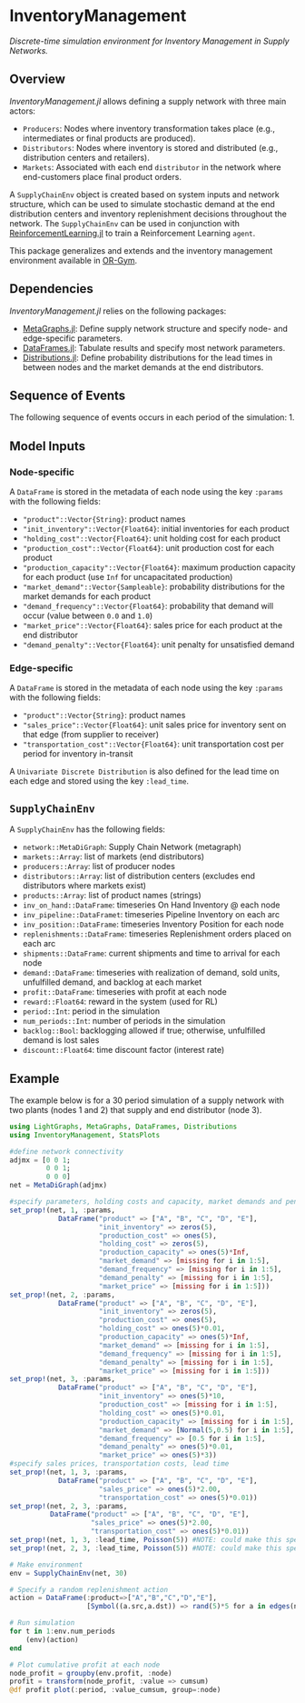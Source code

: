 # InventoryManagement

*Discrete-time simulation environment for Inventory Management in Supply Networks.*

## Overview

*InventoryManagement.jl* allows defining a supply network with three main actors:
- `Producers`: Nodes where inventory transformation takes place (e.g., intermediates or final products are produced).
- `Distributors`: Nodes where inventory is stored and distributed (e.g., distribution centers and retailers).
- `Markets`: Associated with each end `distributor` in the network where end-customers place final product orders.

A `SupplyChainEnv` object is created based on system inputs and network structure, which can be used to simulate stochastic demand at the end distribution centers and inventory replenishment decisions throughout the network. The `SupplyChainEnv` can be used in conjunction with [ReinforcementLearning.jl](https://github.com/JuliaReinforcementLearning/ReinforcementLearning.jl) to train a Reinforcement Learning `agent`.

This package generalizes and extends and the inventory management environment available in [OR-Gym](https://github.com/hubbs5/or-gym).

## Dependencies

*InventoryManagement.jl* relies on the following packages:
- [MetaGraphs.jl](https://github.com/JuliaGraphs/MetaGraphs.jl): Define supply network structure and specify node- and edge-specific parameters.
- [DataFrames.jl](https://github.com/JuliaData/DataFrames.jl): Tabulate results and specify most network parameters.
- [Distributions.jl](https://github.com/JuliaStats/Distributions.jl): Define probability distributions for the lead times in between nodes and the market demands at the end distributors.

## Sequence of Events

The following sequence of events occurs in each period of the simulation:
1. 

## Model Inputs

### Node-specific

A `DataFrame` is stored in the metadata of each node using the key `:params` with the following fields:
- `"product"::Vector{String}`: product names
- `"init_inventory"::Vector{Float64}`: initial inventories for each product
- `"holding_cost"::Vector{Float64}`: unit holding cost for each product
- `"production_cost"::Vector{Float64}`: unit production cost for each product
- `"production_capacity"::Vector{Float64}`: maximum production capacity for each product (use `Inf` for uncapacitated production)
- `"market_demand"::Vector{Sampleable}`: probability distributions for the market demands for each product
- `"demand_frequency"::Vector{Float64}`: probability that demand will occur (value between `0.0` and `1.0`)
- `"market_price"::Vector{Float64}`: sales price for each product at the end distributor
- `"demand_penalty"::Vector{Float64}`: unit penalty for unsatisfied demand

### Edge-specific

A `DataFrame` is stored in the metadata of each node using the key `:params` with the following fields:
- `"product"::Vector{String}`: product names
- `"sales_price"::Vector{Float64}`: unit sales price for inventory sent on that edge (from supplier to receiver)
- `"transportation_cost"::Vector{Float64}`: unit transportation cost per period for inventory in-transit

A `Univariate Discrete Distribution` is also defined for the lead time on each edge and stored using the key `:lead_time`.

## `SupplyChainEnv`

A `SupplyChainEnv` has the following fields:
- `network::MetaDiGraph`: Supply Chain Network (metagraph)
- `markets::Array`: list of markets (end distributors)
- `producers::Array`: list of producer nodes
- `distributors::Array`: list of distribution centers (excludes end distributors where markets exist)
- `products::Array`: list of product names (strings)
- `inv_on_hand::DataFrame`: timeseries On Hand Inventory @ each node
- `inv_pipeline::DataFramet`: timeseries Pipeline Inventory on each arc
- `inv_position::DataFrame`: timeseries Inventory Position for each node
- `replenishments::DataFrame`: timeseries Replenishment orders placed on each arc
- `shipments::DataFrame`: current shipments and time to arrival for each node
- `demand::DataFrame`: timeseries with realization of demand, sold units, unfulfilled demand, and backlog at each market
- `profit::DataFrame`: timeseries with profit at each node
- `reward::Float64`: reward in the system (used for RL)
- `period::Int`: period in the simulation
- `num_periods::Int`: number of periods in the simulation
- `backlog::Bool`: backlogging allowed if true; otherwise, unfulfilled demand is lost sales
- `discount::Float64`: time discount factor (interest rate)

## Example

The example below is for a 30 period simulation of a supply network with two plants (nodes 1 and 2) that supply and end distributor (node 3).

```julia
using LightGraphs, MetaGraphs, DataFrames, Distributions
using InventoryManagement, StatsPlots

#define network connectivity
adjmx = [0 0 1;
         0 0 1;
         0 0 0]
net = MetaDiGraph(adjmx)

#specify parameters, holding costs and capacity, market demands and penalty for unfilfilled demand
set_prop!(net, 1, :params,
            DataFrame("product" => ["A", "B", "C", "D", "E"],
                      "init_inventory" => zeros(5),
                      "production_cost" => ones(5),
                      "holding_cost" => zeros(5),
                      "production_capacity" => ones(5)*Inf,
                      "market_demand" => [missing for i in 1:5],
                      "demand_frequency" => [missing for i in 1:5],
                      "demand_penalty" => [missing for i in 1:5],
                      "market_price" => [missing for i in 1:5]))
set_prop!(net, 2, :params,
            DataFrame("product" => ["A", "B", "C", "D", "E"],
                      "init_inventory" => zeros(5),
                      "production_cost" => ones(5),
                      "holding_cost" => ones(5)*0.01,
                      "production_capacity" => ones(5)*Inf,
                      "market_demand" => [missing for i in 1:5],
                      "demand_frequency" => [missing for i in 1:5],
                      "demand_penalty" => [missing for i in 1:5],
                      "market_price" => [missing for i in 1:5]))
set_prop!(net, 3, :params,
            DataFrame("product" => ["A", "B", "C", "D", "E"],
                      "init_inventory" => ones(5)*10,
                      "production_cost" => [missing for i in 1:5],
                      "holding_cost" => ones(5)*0.01,
                      "production_capacity" => [missing for i in 1:5],
                      "market_demand" => [Normal(5,0.5) for i in 1:5],
                      "demand_frequency" => [0.5 for i in 1:5],
                      "demand_penalty" => ones(5)*0.01,
                      "market_price" => ones(5)*3))
#specify sales prices, transportation costs, lead time
set_prop!(net, 1, 3, :params,
            DataFrame("product" => ["A", "B", "C", "D", "E"],
                      "sales_price" => ones(5)*2.00,
                      "transportation_cost" => ones(5)*0.01))
set_prop!(net, 2, 3, :params,
          DataFrame("product" => ["A", "B", "C", "D", "E"],
                    "sales_price" => ones(5)*2.00,
                    "transportation_cost" => ones(5)*0.01))
set_prop!(net, 1, 3, :lead_time, Poisson(5)) #NOTE: could make this specific to MOT
set_prop!(net, 2, 3, :lead_time, Poisson(5)) #NOTE: could make this specific to MOT

# Make environment
env = SupplyChainEnv(net, 30)

# Specify a random replenishment action
action = DataFrame(:product=>["A","B","C","D","E"],
                   [Symbol((a.src,a.dst)) => rand(5)*5 for a in edges(net)]...)

# Run simulation
for t in 1:env.num_periods
    (env)(action)
end

# Plot cumulative profit at each node
node_profit = groupby(env.profit, :node)
profit = transform(node_profit, :value => cumsum)
@df profit plot(:period, :value_cumsum, group=:node)

```
